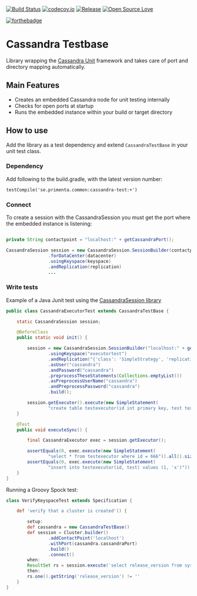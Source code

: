 [![Build Status](https://travis-ci.org/svenakela/Cassandra-Testbase.png)](https://travis-ci.org/svenakela/Cassandra-Testbase)
[![codecov.io](https://codecov.io/github/svenakela/Cassandra-Testbase/coverage.svg?branch=master)](https://codecov.io/github/svenakela/Cassandra-Testbase?branch=master)
[![Release](https://jitpack.io/v/svenakela/Cassandra-Session.svg)](https://jitpack.io/#svenakela/Cassandra-Session)
[![Open Source Love](https://badges.frapsoft.com/os/mit/mit.svg?v=102)](https://github.com/ellerbrock/open-source-badge/)

[![forthebadge](http://forthebadge.com/badges/gluten-free.svg)](http://forthebadge.com)


# Cassandra Testbase #

Library wrapping the [Cassandra Unit](https://github.com/jsevellec/cassandra-unit/wiki) framework and takes care of port and directory mapping automatically.

## Main Features ##

* Creates an embedded Cassandra node for unit testing internally
* Checks for open ports at startup
* Runs the embedded instance within your build or target directory

## How to use ##

Add the library as a test dependency and extend `CassandraTestBase` in your unit test class.

### Dependency ###

Add following to the build.gradle, with the latest version number:

`testCompile('se.primenta.common:cassandra-test:+')`

### Connect ###

To create a session with the CassandraSession you must get the port where the embedded instance is listening:

```Java

private String contactpoint = "localhost:" + getCassandraPort();

CassandraSession session = new CassandraSession.SessionBuilder(contactpoint)
                .forDataCenter(datacenter)
                .usingKeyspace(keyspace)
                .andReplication(replication)
                ...
```

### Write tests ###

Example of a Java Junit test using the [CassandraSession library](https://github.com/svenakela/Cassandra-Session)

```Java
public class CassandraExecutorTest extends CassandraTestBase {

    static CassandraSession session;

    @BeforeClass
    public static void init() {

        session = new CassandraSession.SessionBuilder("localhost:" + getCassandraPort())
                .usingKeyspace("executortest")
                .andReplication("{'class': 'SimpleStrategy', 'replication_factor': '1'}")
                .asUser("cassandra")
                .andPassword("cassandra")
                .preprocessTheseStatements(Collections.emptyList())
                .asPreprocessUserName("cassandra")
                .andPreprocessPassword("cassandra")
                .build();

        session.getExecutor().execute(new SimpleStatement(
                "create table testexecutor(id int primary key, test text)"));
    }

    @Test
    public void executeSync() {

        final CassandraExecutor exec = session.getExecutor();

        assertEquals(0, exec.execute(new SimpleStatement(
                "select * from testexecutor where id = 666")).all().size());
        assertEquals(0, exec.execute(new SimpleStatement(
                "insert into testexecutor(id, test) values (1, 'x')")).all().size());
    }
}
```

Running a Groovy Spock test:

```Groovy
class VerifyKeyspaceTest extends Specification {

    def 'verify that a cluster is created'() {

        setup:
        def cassandra = new CassandraTestBase()
        def session = Cluster.builder()
                .addContactPoint('localhost')
                .withPort(cassandra.cassandraPort)
                .build()
                .connect()
        when:
        ResultSet rs = session.execute('select release_version from system.local')
        then:
        rs.one().getString('release_version') != ''
    }
}
```
